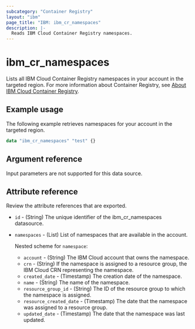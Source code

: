 ```yaml
---
subcategory: "Container Registry"
layout: "ibm"
page_title: "IBM: ibm_cr_namespaces"
description: |-
  Reads IBM Cloud Container Registry namespaces.
---
```

# ibm_cr_namespaces

Lists all IBM Cloud Container Registry namespaces in your account in the targeted region. For more information about Container Registry, see [About IBM Cloud Container Registry](https://cloud.ibm.com/docs/Registry?topic=Registry-registry_overview).

## Example usage

The following example retrieves namespaces for your account in the targeted region.

```terraform
data "ibm_cr_namespaces" "test" {}

```

## Argument reference

Input parameters are not supported for this data source.

## Attribute reference

Review the attribute references that are exported.

- `id` - (String) The unique identifier of the ibm_cr_namespaces datasource.
- `namespaces` - (List) List of namespaces that are available in the account.

  Nested scheme for `namespace`:
  - `account` - (String) The IBM Cloud account that owns the namespace.
  - `crn` - (String) If the namespace is assigned to a resource group, the IBM Cloud CRN representing the namespace.
  - `created_date` - (Timestamp) The creation date of the namespace.
  - `name` - (String) The name of the namespace.
  - `resource_group_id` - (String) The ID of the resource group to which the namespace is assigned.
  - `resource_created_date` - (Timestamp) The date that the namespace was assigned to a resource group.
  - `updated_date` - (Timestamp) The date that the namespace was last updated.
